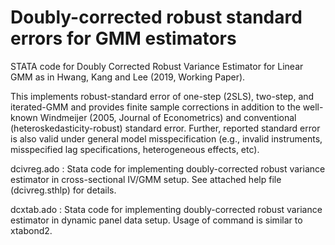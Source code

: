 # Doubly-corrected robust standard errors for GMM estimators 

STATA code for Doubly Corrected Robust Variance Estimator for Linear GMM as in Hwang, Kang and Lee (2019, Working Paper). 

This implements robust-standard error of one-step (2SLS), two-step, and iterated-GMM and provides finite sample corrections in addition to the well-known Windmeijer (2005, Journal of Econometrics) and conventional (heteroskedasticity-robust) standard error. Further, reported standard error is also valid under general model misspecification (e.g., invalid instruments, misspecified lag specifications, heterogeneous effects, etc). 


dcivreg.ado : Stata code for implementing doubly-corrected robust variance estimator in cross-sectional IV/GMM setup. See attached help file (dcivreg.sthlp) for details.

dcxtab.ado : Stata code for implementing doubly-corrected robust variance estimator in dynamic panel data setup. Usage of command is similar to xtabond2.
